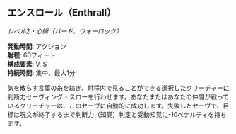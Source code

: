 ## エンスロール（Enthrall）
*レベル2・心術（バード、ウォーロック）*

**発動時間**: アクション  
**射程**: 60フィート  
**構成要素**: V, S  
**持続時間**: 集中、最大1分

気を散らす言葉の糸を紡ぎ、射程内で見ることができる選択したクリーチャーに判断力セーヴィング・スローを行わせます。あなたまたはあなたの仲間が戦っているクリーチャーは、このセーヴに自動的に成功します。失敗したセーヴで、目標は呪文が終了するまで判断力（知覚）判定と受動知覚に-10ペナルティを持ちます。